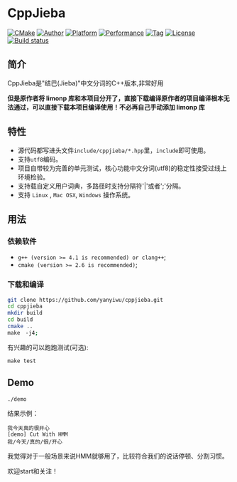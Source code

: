 # CppJieba 
[![CMake](https://github.com/yanyiwu/cppjieba/actions/workflows/cmake.yml/badge.svg)](https://github.com/yanyiwu/cppjieba/actions/workflows/cmake.yml)
[![Author](https://img.shields.io/badge/author-@yanyiwu-blue.svg?style=flat)](http://yanyiwu.com/) 
[![Platform](https://img.shields.io/badge/platform-Linux,%20OS%20X,%20Windows-green.svg?style=flat)](https://github.com/yanyiwu/cppjieba)
[![Performance](https://img.shields.io/badge/performance-excellent-brightgreen.svg?style=flat)](http://yanyiwu.com/work/2015/06/14/jieba-series-performance-test.html) 
[![Tag](https://img.shields.io/github/v/tag/yanyiwu/cppjieba.svg)](https://github.com/yanyiwu/cppjieba/releases)
[![License](https://img.shields.io/badge/license-MIT-yellow.svg?style=flat)](http://yanyiwu.mit-license.org)
[![Build status](https://ci.appveyor.com/api/projects/status/wl30fjnm2rhft6ta/branch/master?svg=true)](https://ci.appveyor.com/project/yanyiwu/cppjieba/branch/master)

## 简介

CppJieba是"结巴(Jieba)"中文分词的C++版本,非常好用

<b>但是原作者将 limonp 库和本项目分开了，直接下载编译原作者的项目编译根本无法通过，可以直接下载本项目编译使用！不必再自己手动添加 limonp 库</b>

## 特性

+ 源代码都写进头文件`include/cppjieba/*.hpp`里，`include`即可使用。
+ 支持`utf8`编码。
+ 项目自带较为完善的单元测试，核心功能中文分词(utf8)的稳定性接受过线上环境检验。
+ 支持载自定义用户词典，多路径时支持分隔符'|'或者';'分隔。
+ 支持 `Linux` , `Mac OSX`, `Windows` 操作系统。

## 用法

### 依赖软件

* `g++ (version >= 4.1 is recommended) or clang++`;
* `cmake (version >= 2.6 is recommended)`;

### 下载和编译

```sh
git clone https://github.com/yanyiwu/cppjieba.git
cd cppjieba
mkdir build
cd build
cmake ..
make　-j4;
```

有兴趣的可以跑跑测试(可选):

```
make test
```

## Demo

```
./demo
```

结果示例：

```
我今天真的很开心
[demo] Cut With HMM
我/今天/真的/很/开心
```

  
  我觉得对于一般场景来说HMM就够用了，比较符合我们的说话停顿、分割习惯。　　
  
  欢迎start和关注！
